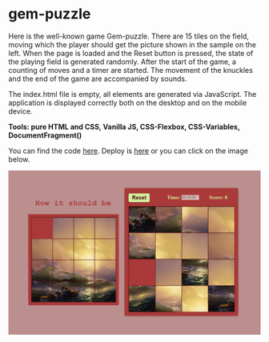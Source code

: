 # gem-puzzle

<p>Here is the well-known game Gem-puzzle. There are 15 tiles on the field, moving which the player should get the picture shown in the sample on the left. When the page is loaded and the Reset button is pressed, the state of the playing field is generated randomly. After the start of the game, a counting of moves and a timer are started. The movement of the knuckles and the end of the game are accompanied by sounds. </p>
<p>The index.html file is empty, all elements are generated via JavaScript. The application is displayed correctly both on the desktop and on the mobile device. </p>
<p><strong>Tools: pure HTML and CSS, Vanilla JS, CSS-Flexbox, CSS-Variables, DocumentFragment()</strong> </p>
<p>You can find the code <a href="https://github.com/confesssa/gem-puzzle">here</a>. Deploy is <a href="https://confesssa.github.io/gem-puzzle/">here</a> or you can click on the image below.</p>
<a href="https://confesssa.github.io/gem-puzzle/">
<img src ="Assets/Gem-puzzle.png"></a>
